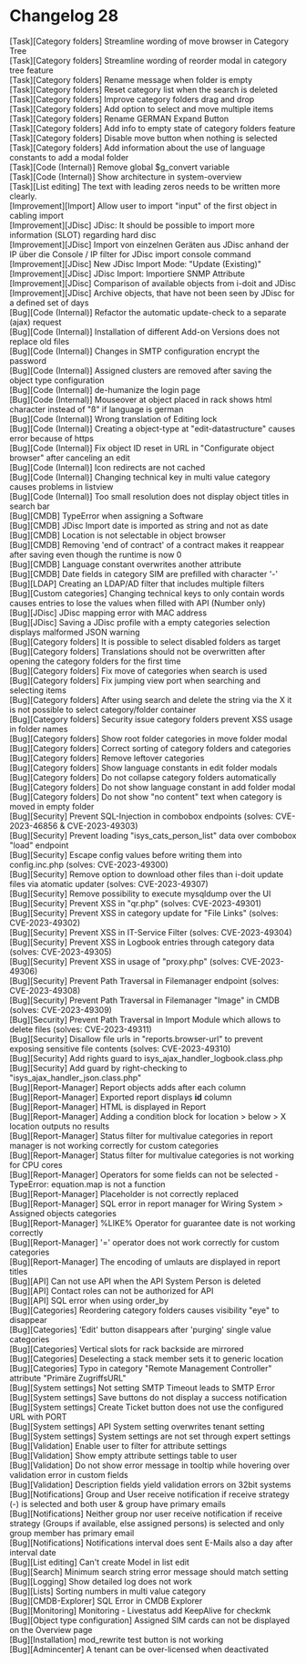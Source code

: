 # Changelog 28

[Task][Category folders]         Streamline wording of move browser in Category Tree<br>
[Task][Category folders]         Streamline wording of reorder modal in category tree feature<br>
[Task][Category folders]         Rename message when folder is empty<br>
[Task][Category folders]         Reset category list when the search is deleted<br>
[Task][Category folders]         Improve category folders drag and drop<br>
[Task][Category folders]         Add option to select and move multiple items<br>
[Task][Category folders]         Rename GERMAN Expand Button<br>
[Task][Category folders]         Add info to empty state of category folders feature<br>
[Task][Category folders]         Disable move button when nothing is selected<br>
[Task][Category folders]         Add information about the use of language constants to add a modal folder<br>
[Task][Code (Internal)]          Remove global $g_convert variable<br>
[Task][Code (Internal)]          Show architecture in system-overview<br>
[Task][List editing]             The text with leading zeros needs to be written more clearly.<br>
[Improvement][Import]            Allow user to import "input" of the first object in cabling import<br>
[Improvement][JDisc]             JDisc: It should be possible to import more information (SLOT) regarding hard disc<br>
[Improvement][JDisc]             Import von einzelnen Geräten aus JDisc anhand der IP über die Console / IP filter for JDisc import console command<br>
[Improvement][JDisc]             New JDisc Import Mode: "Update (Existing)"<br>
[Improvement][JDisc]             JDisc Import: Importiere SNMP Attribute<br>
[Improvement][JDisc]             Comparison of available objects from i-doit and JDisc<br>
[Improvement][JDisc]             Archive objects, that have not been seen by JDisc for a defined set of days<br>
[Bug][Code (Internal)]           Refactor the automatic update-check to a separate (ajax) request<br>
[Bug][Code (Internal)]           Installation of different Add-on Versions does not replace old files<br>
[Bug][Code (Internal)]           Changes in SMTP configuration encrypt the password<br>
[Bug][Code (Internal)]           Assigned clusters are removed after saving the object type configuration<br>
[Bug][Code (Internal)]           de-humanize the login page<br>
[Bug][Code (Internal)]           Mouseover at object placed in rack shows html character instead of "ß" if language is german<br>
[Bug][Code (Internal)]           Wrong translation of Editing lock<br>
[Bug][Code (Internal)]           Creating a object-type at "edit-datastructure" causes error because of https<br>
[Bug][Code (Internal)]           Fix object ID reset in URL in "Configurate object browser" after canceling an edit<br>
[Bug][Code (Internal)]           Icon redirects are not cached<br>
[Bug][Code (Internal)]           Changing technical key in multi value category causes problems in listview<br>
[Bug][Code (Internal)]           Too small resolution does not display object titles in search bar<br>
[Bug][CMDB]                      TypeError when assigning a Software<br>
[Bug][CMDB]                      JDisc Import date is imported as string and not as date<br>
[Bug][CMDB]                      Location is not selectable in object browser<br>
[Bug][CMDB]                      Removing 'end of contract' of a contract makes it reappear after saving even though the runtime is now 0<br>
[Bug][CMDB]                      Language constant overwrites another attribute<br>
[Bug][CMDB]                      Date fields in category SIM are prefilled with character '-'<br>
[Bug][LDAP]                      Creating an LDAP/AD filter that includes multiple filters<br>
[Bug][Custom categories]         Changing technical keys to only contain words causes entries to lose the values when filled with API (Number only)<br>
[Bug][JDisc]                     JDisc mapping error with MAC address<br>
[Bug][JDisc]                     Saving a JDisc profile with a empty categories selection displays malformed JSON warning<br>
[Bug][Category folders]          It is possible to select disabled folders as target<br>
[Bug][Category folders]          Translations should not be overwritten after opening the category folders for the first time<br>
[Bug][Category folders]          Fix move of categories when search is used<br>
[Bug][Category folders]          Fix jumping view port when searching and selecting items<br>
[Bug][Category folders]          After using search and delete the string via the X it is not possible to select category/folder container<br>
[Bug][Category folders]          Security issue category folders prevent XSS usage in folder names<br>
[Bug][Category folders]          Show root folder categories in move folder modal<br>
[Bug][Category folders]          Correct sorting of category folders and categories<br>
[Bug][Category folders]          Remove leftover categories<br>
[Bug][Category folders]          Show language constants in edit folder modals<br>
[Bug][Category folders]          Do not collapse category folders automatically<br>
[Bug][Category folders]          Do not show language constant in add folder modal<br>
[Bug][Category folders]          Do not show "no content" text when category is moved in empty folder<br>
[Bug][Security]                  Prevent SQL-Injection in combobox endpoints (solves: CVE-2023-46856 & CVE-2023-49303)<br>
[Bug][Security]                  Prevent loading "isys_cats_person_list" data over combobox "load" endpoint<br>
[Bug][Security]                  Escape config values before writing them into config.inc.php (solves: CVE-2023-49300)<br>
[Bug][Security]                  Remove option to download other files than i-doit update files via atomatic updater (solves: CVE-2023-49307)<br>
[Bug][Security]                  Remove possibility to execute mysqldump over the UI<br>
[Bug][Security]                  Prevent XSS in "qr.php" (solves: CVE-2023-49301)<br>
[Bug][Security]                  Prevent XSS in category update for "File Links" (solves: CVE-2023-49302)<br>
[Bug][Security]                  Prevent XSS in IT-Service Filter (solves: CVE-2023-49304)<br>
[Bug][Security]                  Prevent XSS in Logbook entries through category data (solves: CVE-2023-49305)<br>
[Bug][Security]                  Prevent XSS in usage of "proxy.php" (solves: CVE-2023-49306)<br>
[Bug][Security]                  Prevent Path Traversal in Filemanager endpoint (solves: CVE-2023-49308)<br>
[Bug][Security]                  Prevent Path Traversal in Filemanager "Image" in CMDB (solves: CVE-2023-49309)<br>
[Bug][Security]                  Prevent Path Traversal in Import Module which allows to delete files (solves: CVE-2023-49311)<br>
[Bug][Security]                  Disallow file urls in "reports.browser-url" to prevent exposing sensitive file contents (solves: CVE-2023-49310)<br>
[Bug][Security]                  Add rights guard to isys_ajax_handler_logbook.class.php<br>
[Bug][Security]                  Add guard by right-checking to "isys_ajax_handler_json.class.php"<br>
[Bug][Report-Manager]            Report objects adds    after each column<br>
[Bug][Report-Manager]            Exported report displays __id__ column<br>
[Bug][Report-Manager]            HTML is displayed in Report<br>
[Bug][Report-Manager]            Adding a condition block for location > below > X location outputs no results<br>
[Bug][Report-Manager]            Status filter for multivalue categories in report manager is not working correctly for custom categories<br>
[Bug][Report-Manager]            Status filter for multivalue categories is not working for CPU cores<br>
[Bug][Report-Manager]            Operators for some fields can not be selected - TypeError: equation.map is not a function<br>
[Bug][Report-Manager]            Placeholder is not correctly replaced<br>
[Bug][Report-Manager]            SQL error in report manager for Wiring System > Assigned objects categories<br>
[Bug][Report-Manager]            %LIKE% Operator for guarantee date is not working correctly<br>
[Bug][Report-Manager]            '=' operator does not work correctly for custom categories<br>
[Bug][Report-Manager]            The encoding of umlauts are displayed in report titles<br>
[Bug][API]                       Can not use API when the API System Person is deleted<br>
[Bug][API]                       Contact roles can not be authorized for API<br>
[Bug][API]                       SQL error when using order_by<br>
[Bug][Categories]                Reordering category folders causes visibility "eye" to disappear<br>
[Bug][Categories]                'Edit' button disappears after 'purging' single value categories<br>
[Bug][Categories]                Vertical slots for rack backside are mirrored<br>
[Bug][Categories]                Deselecting a stack member sets it to generic location<br>
[Bug][Categories]                Typo in category "Remote Management Controller" attribute "Primäre ZugriffsURL"<br>
[Bug][System settings]           Not setting SMTP Timeout leads to SMTP Error<br>
[Bug][System settings]           Save buttons do not display a success notification<br>
[Bug][System settings]           Create Ticket button does not use the configured URL with PORT<br>
[Bug][System settings]           API System setting overwrites tenant setting<br>
[Bug][System settings]           System settings are not set through expert settings<br>
[Bug][Validation]                Enable user to filter for attribute settings<br>
[Bug][Validation]                Show empty attribute settings table to user<br>
[Bug][Validation]                Do not show error message in tooltip while hovering over validation error in custom fields<br>
[Bug][Validation]                Description fields yield validation errors on 32bit systems<br>
[Bug][Notifications]             Group and User receive notification if receive strategy (-) is selected and both user & group have primary emails<br>
[Bug][Notifications]             Neither group nor user receive notification if receive strategy (Groups if available, else assigned persons) is selected and only group member has primary email<br>
[Bug][Notifications]             Notifications interval does sent E-Mails also a day after interval date<br>
[Bug][List editing]              Can't create Model in list edit<br>
[Bug][Search]                    Minimum search string error message should match setting<br>
[Bug][Logging]                   Show detailed log does not work<br>
[Bug][Lists]                     Sorting numbers in multi value category<br>
[Bug][CMDB-Explorer]             SQL Error in CMDB Explorer<br>
[Bug][Monitoring]                Monitoring - Livestatus add KeepAlive for checkmk<br>
[Bug][Object type configuration] Assigned SIM cards can not be displayed on the Overview page<br>
[Bug][Installation]              mod_rewrite test button is not working<br>
[Bug][Admincenter]               A tenant can be over-licensed when deactivated<br>
